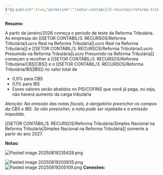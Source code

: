 ```yaml
---
{"dg-publish":true,"permalink":"/setor-contabil/3-recursos/reforma-tributaria/periodo-de-transicao/","dgPassFrontmatter":true,"created":"2025-08-14T08:59:56.849-03:00","updated":"2025-08-20T22:01:10.568-03:00"}
---
```


**Resumo:**

A partir de janeiro/2026 começa o período de teste da Reforma Tributária.
As empresas do [[SETOR CONTÁBIL/3. RECURSOS/Reforma Tributária/Lucro Real na Reforma Tributária\|Lucro Real na Reforma Tributária]] e [[SETOR CONTÁBIL/3. RECURSOS/Reforma Tributária/Lucro Presumido na Reforma Tributária\|Lucro Presumido na Reforma Tributária]]
começam a recolher a [[SETOR CONTÁBIL/3. RECURSOS/Reforma Tributária/CBS\|CBS]] e o [[SETOR CONTÁBIL/3. RECURSOS/Reforma Tributária/IBS\|IBS]] no valor total de 

 - 0,9% para CBS
 - 0,1% para IBS
- Esses valores serão abatidos no PIS/COFINS que você já paga, ou seja, não haverá aumento da carga tributária

*Atenção: Na emissão das notas fiscais, é obrigatório preencher os campos da CBS e IBS. Se não preencher, a nota pode ser rejeitada e a emissão impedida.*

[[SETOR CONTÁBIL/3. RECURSOS/Reforma Tributária/Simples Nacional na Reforma Tributária\|Simples Nacional na Reforma Tributária]] somente a partir do ano 2027.


**Notas:**

![Pasted image 20250819235428.png](/img/user/4%20ARQUIVOS/Pasted%20image%2020250819235428.png)

![Pasted image 20250819200835.png](/img/user/4%20ARQUIVOS/Pasted%20image%2020250819200835.png)
![Pasted image 20250819205109.png](/img/user/4%20ARQUIVOS/Pasted%20image%2020250819205109.png)
**Conexões:**



